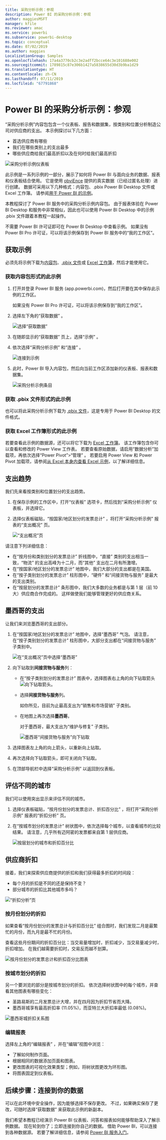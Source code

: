 ```yaml
---
title: 采购分析示例：参观
description: Power BI 的采购分析示例：参观
author: maggiesMSFT
manager: kfile
ms.reviewer: amac
ms.service: powerbi
ms.subservice: powerbi-desktop
ms.topic: conceptual
ms.date: 07/02/2019
ms.author: maggies
LocalizationGroup: Samples
ms.openlocfilehash: 17a4a3770cb2c3e2adff2bcce64c3e101688e002
ms.sourcegitcommit: 1789815c87e306b1427a5838655d30d3b9ba1d29
ms.translationtype: HT
ms.contentlocale: zh-CN
ms.lasthandoff: 07/11/2019
ms.locfileid: "67791868"
---
```

# <a name="procurement-analysis-sample-for-power-bi-take-a-tour"></a>Power BI 的采购分析示例：参观

“采购分析示例”内容包包含一个仪表板、报告和数据集，按类别和位置分析制造公司对供应商的支出。 本示例探讨以下几方面：

* 首选供应商有哪些
* 我们在哪些类别上的支出最多
* 哪些供应商给我们最高折扣以及在何时给我们最高折扣

![采购分析示例仪表板](media/sample-procurement/procurement1.png)

此示例是一系列示例的一部分，展示了如何将 Power BI 与面向业务的数据、报表和仪表板结合使用。 它是使用 [obviEnce](http://www.obvience.com/) 提供的真实数据（已经过匿名处理）进行创建。 数据可采用以下几种格式：内容包、.pbix Power BI Desktop 文件或 Excel 工作簿。 请参阅[用于 Power BI 的示例](sample-datasets.md)。 

本教程探讨了 Power BI 服务中的采购分析示例内容包。 由于报表体验在 Power BI Desktop 和服务中非常相似，因此也可以使用 Power BI Desktop 中的示例 .pbix 文件跟着本教程一起操作。 

不需要 Power BI 许可证即可在 Power BI Desktop 中查看示例。 如果没有 Power BI Pro 许可证，可以将该示例保存到 Power BI 服务中的“我的工作区”。 

## <a name="get-the-sample"></a>获取示例

必须先将示例下载为[内容包](#get-the-content-pack-for-this-sample)、[.pbix 文件](#get-the-pbix-file-for-this-sample)或 [Excel 工作簿](#get-the-excel-workbook-for-this-sample)，然后才能使用它。

### <a name="get-the-content-pack-for-this-sample"></a>获取内容包形式的此示例

1. 打开并登录 Power BI 服务 (app.powerbi.com)，然后打开要在其中保存此示例的工作区。 

    如果没有 Power BI Pro 许可证，可以将该示例保存到“我的工作区”。

2. 选择左下角的“获取数据”  。

    ![选择“获取数据”](media/sample-datasets/power-bi-get-data.png)
3. 在随即显示的“获取数据”  页上，选择“示例”  。

4. 依次选择“采购分析示例”  和“连接”  。  
  
   ![连接到示例](media/sample-procurement/procurement1a.png)
   
5. 此时，Power BI 导入内容包，然后向当前工作区添加新的仪表板、报表和数据集。
   
   ![采购分析示例条目](media/sample-procurement/procurement-entry.png)
  
### <a name="get-the-pbix-file-for-this-sample"></a>获取 .pbix 文件形式的此示例

也可以将此采购分析示例下载为 [.pbix 文件](http://download.microsoft.com/download/D/5/3/D5390069-F723-413B-8D27-5888500516EB/Procurement%20Analysis%20Sample%20PBIX.pbix)，这是专用于 Power BI Desktop 的文件格式。 

### <a name="get-the-excel-workbook-for-this-sample"></a>获取 Excel 工作簿形式的此示例

若要查看此示例的数据源，还可以将它下载为 [Excel 工作簿](http://go.microsoft.com/fwlink/?LinkId=529784)。 该工作簿包含你可以查看和修改的 Power View 工作表。 若要查看原始数据，请启用“数据分析”加载项，再依次选择“Power Pivot”>“管理”  。 若要启用 Power View 和 Power Pivot 加载项，请参阅[从 Excel 本身内查看 Excel 示例](sample-datasets.md#optional-take-a-look-at-the-excel-samples-from-inside-excel-itself)，以了解详细信息。


## <a name="spending-trends"></a>支出趋势
我们先来看按类别和位置划分的支出趋势。  

1. 在保存示例的工作区中，打开“仪表板”  选项卡，然后找到“采购分析示例”  仪表板，并选择它。 
2. 选择仪表板磁贴，“按国家/地区划分的发票总计”  ，将打开“采购分析示例”  报表的“支出概况”  页。

    ![“支出概况”页](media/sample-procurement/procurement2.png)

请注意下列详细信息：

* 在“按月份和类别划分的发票总计”  折线图中，“直接”  类别的支出相当一致，“物流”  的支出高峰为十二月，而“其他”  支出在二月有所激增。
* 在“按国家/地区划分的发票总计”  地图中，我们大部分的支出都是在美国。
* 在“按子类别划分的发票总计”  柱形图中，“硬件”  和“间接货物与服务”  是最大的支出类别。
* 在“按层划分的发票总计”  条形图中，我们大多数的业务都是与第 1 层（前 10 大）供应商合作完成的。 这样做使我们能够管理更好的供应商关系。

## <a name="spending-in-mexico"></a>墨西哥的支出
让我们来浏览墨西哥的支出部分。

1. 在“按国家/地区划分的发票总计”  地图中，选择“墨西哥”  气泡。 请注意，在“按子类别划分的发票总计”  柱形图中，大部分支出都在“间接货物与服务”  子类别中。

   ![在“支出概况”页中选择“墨西哥”](media/sample-procurement/pbi_procsample_spendmexico.png)
2. 向下钻取到**间接货物与服务**列：

   * 在“按子类别划分的发票总计”  图表中，选择图表右上角的向下钻取箭头![向下钻取箭头](media/sample-procurement/pbi_drilldown_icon.png)。
   * 选择**间接货物与服务**列。

      如你所见，目前为止最高支出为“销售和市场营销”  子类别。
   * 在地图上再次选择**墨西哥**。

      对于墨西哥，最大支出为“维护与修复”  子类别。

      ![墨西哥“间接货物与服务”向下钻取](media/sample-procurement/pbi_procsample_drill_mexico.png)
3. 选择图表左上角的向上箭头，以重新向上钻取。
4. 再次选择向下钻取箭头，即可关闭向下钻取。  
5. 在顶部导航栏中选择“采购分析示例”  以返回到仪表板。

## <a name="evaluate-different-cities"></a>评估不同的城市
我们可以使用突出显示来评估不同的城市。

1. 选择仪表板磁贴，“按月份划分的发票总计、折扣百分比”  ，将打开“采购分析示例”  报表的“折扣分析”  页。
2. 在“按城市划分的发票总计”  树状图中，依次选择每个城市，以查看城市的比较结果。 请注意，几乎所有迈阿密的发票都来自第 1 层供应商。

   ![按层划分的城市和折扣百分比](media/sample-procurement/pbi_procsample_miamitreemap2.png)

## <a name="vendor-discounts"></a>供应商折扣
接着，我们来探索供应商提供的折扣和我们获得最多折扣的时间段：
* 每个月的折扣是不同的还是保持不变？
* 部分城市的折扣比其他城市多吗？

![“折扣分析”页](media/sample-procurement/procurement4.png)

### <a name="discount-by-month"></a>按月份划分的折扣
如果查看“按月份划分的发票总计与折扣百分比”  组合图时，我们发现二月是最繁忙的月份，而九月是最不忙的月份。 

查看这些月份期间的折扣百分比：当交易量增加时，折扣减少，当交易量减少时，折扣增加。 在我们越需要折扣时，交易反而越不划算。

![按月份划分的发票总计和折扣百分比图表](media/sample-procurement/procurement5.png)

### <a name="discount-by-city"></a>按城市划分的折扣
另一个要浏览的部分是按城市划分的折扣。 依次选择树状图中的每个城市，并查看其他图表有哪些变化：

* 圣路易斯的二月发票总计大增，并在四月因为折扣节省而大降。
* 墨西哥城享有最高折扣率 (11.05%)，而亚特兰大折扣率最低 (0.08%)。

![墨西哥城折扣关系图](media/sample-procurement/procurement6.png)

### <a name="edit-the-report"></a>编辑报表
选择左上角的“编辑报表”  ，并在“编辑”视图中浏览：

* 了解如何制作页面。
* 根据相同的数据添加页面和图表。
* 更改图表的可视化效果类型；例如，将树状图更改为环形图。
* 将图表固定到仪表板。

## <a name="next-steps-connect-to-your-data"></a>后续步骤：连接到你的数据
可以在此环境中安全操作，因为能够选择不保存更改。 不过，如果确实保存了更改，可随时选择“获取数据”  来获取此示例的新副本。

我们希望本教程已经演示 Power BI 仪表板、问答和报表如何能够帮助深入了解示例数据。 现在轮到你了；立即连接到你自己的数据。 借助 Power BI，可以连接到各种数据源。 若要了解详细信息，请参阅 [Power BI 服务入门](service-get-started.md)。

